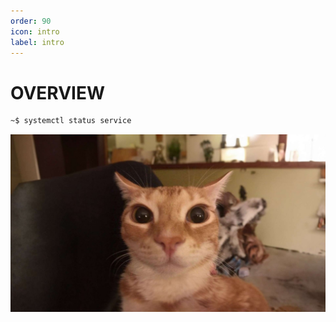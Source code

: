 ```yaml
---
order: 90
icon: intro
label: intro
---
```


# OVERVIEW

```sh
~$ systemctl status service
```

![Kocheng pp lintang](/intro/assets/lintang.jpg)


